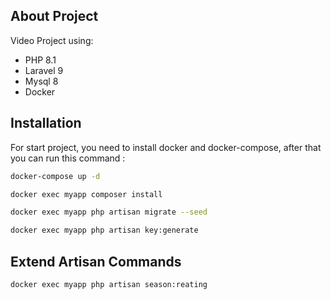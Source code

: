 ## About Project

Video Project using:

- PHP 8.1
- Laravel 9
- Mysql 8
- Docker

## Installation
For start project, you need to install docker and docker-compose, after that you can run this command :

```bash
docker-compose up -d
```
```bash
docker exec myapp composer install
```
```bash
docker exec myapp php artisan migrate --seed
```
```bash
docker exec myapp php artisan key:generate
```

## Extend Artisan Commands
```bash
docker exec myapp php artisan season:reating
```



